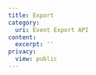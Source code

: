 ```yaml
---
title: Export
category:
  uri: Event Export API
content:
  excerpt: ''
privacy:
  view: public
---
```


